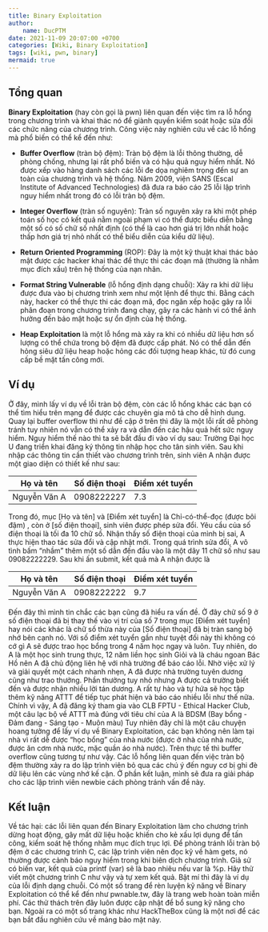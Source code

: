 ```yaml
---
title: Binary Exploitation
author:
    name: DucPTM
date: 2021-11-09 20:07:00 +0700
categories: [Wiki, Binary Exploitation]
tags: [wiki, pwn, binary]
mermaid: true
---
```


## Tổng quan

__Binary Exploitation__ (hay còn gọi là pwn) liên quan đến việc tìm ra lỗ hổng trong chương trình và khai thác nó để giành quyền kiểm soát hoặc sửa đổi các chức năng của chương trình. Công việc này nghiên cứu về các lỗ hổng mà phổ biến có thể kể đến như:

- __Buffer Overflow__ (tràn bộ đệm): Tràn bộ đệm là lỗi thông thường, dễ phòng chống, nhưng lại rất phổ biến và có hậu quả nguy hiểm nhất. Nó được xếp vào hàng danh sách các lỗi đe dọa nghiêm trọng đến sự an toàn của chương trình và hệ thống. Năm 2009, viện SANS (Escal Institute of Advanced Technologies) đã đưa ra báo cáo 25 lỗi lập trình nguy hiểm nhất trong đó có lỗi tràn bộ đệm.

- __Integer Overflow__ (tràn số nguyên): Tràn số nguyên xảy ra khi một phép toán số học có kết quả nằm ngoài phạm vi có thể được biểu diễn bằng một số có số chữ số nhất định (có thể là cao hơn giá trị lớn nhất hoặc thấp hơn giá trị nhỏ nhất có thể biểu diễn của kiểu dữ liệu).

- __Return Oriented Programming__ (ROP): Đây là một kỹ thuật khai thác bảo mật được các hacker khai thác để thực thi các đoạn mã (thường là nhằm mục đích xấu) trên hệ thống của nạn nhân.

- __Format String Vulnerable__ (lỗ hổng định dạng chuỗi): Xảy ra khi dữ liệu được đưa vào bị chương trình xem như một lệnh để thực thi. Bằng cách này, hacker có thể thực thi các đoạn mã, đọc ngăn xếp hoặc gây ra lỗi phân đoạn trong chương trình đang chạy, gây ra các hành vi có thể ảnh hưởng đến bảo mật hoặc sự ổn định của hệ thống.

- __Heap Exploitation__ là một lỗ hổng mà xảy ra khi có nhiều dữ liệu hơn số lượng có thể chứa trong bộ đệm đã được cấp phát. Nó có thể dẫn đến hỏng siêu dữ liệu heap hoặc hỏng các đối tượng heap khác, từ đó cung cấp bề mặt tấn công mới.

## Ví dụ

Ở đây, mình lấy ví dụ về lỗi tràn bộ đệm, còn các lỗ hổng khác các bạn có thể tìm hiểu trên mạng để được các chuyên gia mô tả cho dễ hình dung. Quay lại buffer overflow thì như đề cập ở trên thì đây là một lỗi rất dễ phòng tránh tuy nhiên nó vẫn có thể xảy ra và dẫn đến các hậu quả hết sức nguy hiểm. Nguy hiểm thế nào thì ta sẽ bắt đầu đi vào ví dụ sau:
Trường Đại học U đang triển khai đăng ký thông tin nhập học cho tân sinh viên. Sau khi nhập các thông tin cần thiết vào chương trình trên, sinh viên A nhận được một giao diện có thiết kế như sau:

| Họ và tên     | Số điện thoại  | Điểm xét tuyển  |
|---------------|----------------|-----------------|
| Nguyễn Văn A  | 0908222227     | 7.3             |

Trong đó, mục [Họ và tên] và [Điểm xét tuyển] là Chỉ-có-thể-đọc (được bôi đậm) , còn ở [số điện thoại], sinh viên được phép sửa đổi. Yêu cầu của số điện thoại là tối đa 10 chữ số. Nhận thấy số điện thoại của mình bị sai, A thực hiện thao tác sửa đổi và cập nhật mới. Trong quá trình sửa đổi, A vô tình bấm “nhầm” thêm một số dẫn đến đầu vào là một dãy 11 chữ số như sau 09082222229. 
Sau khi ấn submit, kết quả mà A nhận được là

| Họ và tên     | Số điện thoại  | Điểm xét tuyển  |
|---------------|----------------|-----------------|
| Nguyễn Văn A  | 0908222222     | 9.7             |

Đến đây thì mình tin chắc các bạn cũng đã hiểu ra vấn đề. Ở đây chữ số 9 ở số điện thoại đã bị thay thế vào vị trí của số 7 trong mục [Điểm xét tuyển] hay nói các khác là chữ số thừa này của [Số điện thoại] đã bị tràn sang bộ nhớ bên cạnh nó.
Với số điểm xét tuyển gần như tuyệt đối này thì không có cớ gì A sẽ được trao học bổng trong 4 năm học ngay và luôn. Tuy nhiên, do A là một học sinh trung thực, 12 năm liền học sinh Giỏi và là cháu ngoan Bác Hồ nên A đã chủ động liên hệ với nhà trường để báo cáo lỗi. Nhờ việc xử lý và giải quyết một cách nhanh nhẹn, A đã được nhà trường tuyên dương cũng như trao thưởng. Phần thưởng tuy nhỏ nhưng A được cả trường biết đến và được nhận nhiều lời tán dương. A rất tự hào và tự hứa sẽ học tập thêm kỹ năng ATTT để tiếp tục phát hiện và báo cáo nhiều lỗi như thế nữa. Chính vì vậy, A đã đăng ký tham gia vào CLB FPTU - Ethical Hacker Club, một câu lạc bộ về ATTT mà đúng với tiêu chí của A là BDSM (Bay bổng - Đảm đang - Sáng tạo - Muôn màu)
Tuy nhiên đây chỉ là một câu chuyện hoang tưởng để lấy ví dụ về Binary Exploitation, các bạn không nên làm tại nhà vì rất dễ được “học bổng” của nhà nước (được ở nhà của nhà nước, được ăn cơm nhà nước, mặc quần áo nhà nước). Trên thực tế thì buffer overflow cũng tương tự như vậy. Các lỗ hổng liên quan đến việc tràn bộ đệm thường xảy ra do lập trình viên bỏ qua các chú ý đến nguy cơ bị ghi đè dữ liệu lên các vùng nhớ kế cận. Ở phần kết luận, mình sẽ đưa ra giải pháp cho các lập trình viên newbie cách phòng tránh vấn đề này.

## Kết luận

Về tác hại: các lỗi liên quan đến Binary Exploitation làm cho chương trình dừng hoạt động, gây mất dữ liệu hoặc khiến cho kẻ xấu lợi dụng để tấn công, kiểm soát hệ thống nhằm mục đích trục lợi.
Để phòng tránh lỗi tràn bộ đệm ở các chương trình C, các lập trình viên nên đọc kỹ về hàm gets, nó thường được cảnh báo nguy hiểm trong khi biên dịch chương trình. 
Giả sử có biến var, kết quả của printf (var) sẽ là bao nhiêu nếu var là %p. Hãy thử viết một chương trình C như vậy và tự xem kết quả. Bật mí thì đây là ví dụ của lỗi định dạng chuỗi.
Có một số trang để rèn luyện kỹ năng về Binary Exploitation có thể kể đến như pwnable.tw, đây là trang web hoàn toàn miễn phí. Các thử thách trên đây luôn được cập nhật để bổ sung kỹ năng cho bạn. Ngoài ra có một số trang khác như HackTheBox cũng là một nơi để các bạn bắt đầu nghiên cứu về mảng bảo mật này.
